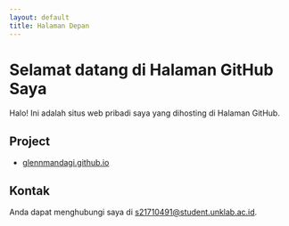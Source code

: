 ```yaml
---
layout: default
title: Halaman Depan
---
```


# Selamat datang di Halaman GitHub Saya

Halo! Ini adalah situs web pribadi saya yang dihosting di Halaman GitHub.

## Project

- [glennmandagi.github.io](https://github.com/glennmandagi/glennmandagi.github.io)

## Kontak

Anda dapat menghubungi saya di [s21710491@student.unklab.ac.id](mailto:s21710491@student.unklab.ac.id).